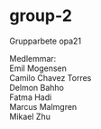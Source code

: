 # group-2
Grupparbete opa21

Medlemmar: <br>
Emil Mogensen <br>
Camilo Chavez Torres <br>
Delmon Bahho <br>
Fatma Hadi <br>
Marcus Malmgren <br>
Mikael Zhu

